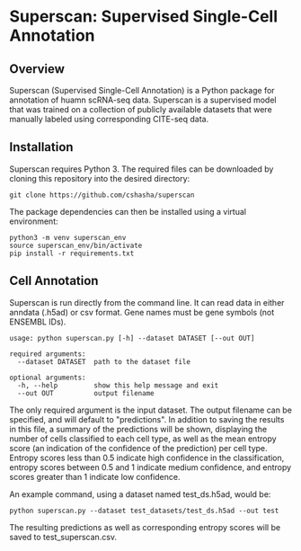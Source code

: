 # Superscan: Supervised Single-Cell Annotation

## Overview

Superscan (Supervised Single-Cell Annotation) is a Python package for annotation of huamn scRNA-seq data. Superscan is a supervised model that was trained on a collection of publicly available datasets that were manually labeled using corresponding CITE-seq data.

## Installation

Superscan requires Python 3. The required files can be downloaded by cloning this repository into the desired directory:

```
git clone https://github.com/cshasha/superscan
```

The package dependencies can then be installed using a virtual environment:

```
python3 -m venv superscan_env
source superscan_env/bin/activate
pip install -r requirements.txt
```

## Cell Annotation

Superscan is run directly from the command line. It can read data in either anndata (.h5ad) or csv format. Gene names must be gene symbols (not ENSEMBL IDs). 

```
usage: python superscan.py [-h] --dataset DATASET [--out OUT]

required arguments:
  --dataset DATASET  path to the dataset file

optional arguments:
  -h, --help         show this help message and exit
  --out OUT          output filename
  ```
  
  The only required argument is the input dataset. The output filename can be specified, and will default to "predictions". In addition to saving the results in this file, a summary of the predictions will be shown, displaying the number of cells classified to each cell type, as well as the mean entropy score (an indication of the confidence of the prediction) per cell type. Entropy scores less than 0.5 indicate high confidence in the classification, entropy scores between 0.5 and 1 indicate medium confidence, and entropy scores greater than 1 indicate low confidence.
  
  An example command, using a dataset named test_ds.h5ad, would be:
  
  ```
  python superscan.py --dataset test_datasets/test_ds.h5ad --out test
  ```
  The resulting predictions as well as corresponding entropy scores will be saved to test_superscan.csv.
